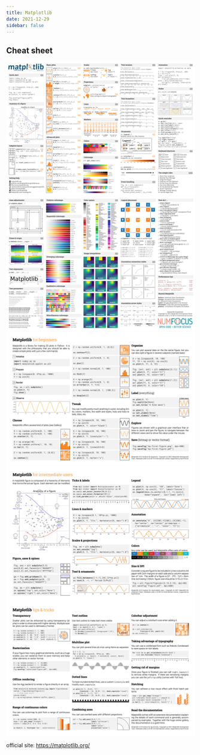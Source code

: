 ```yaml
---
title: Matplotlib
date: 2021-12-29
sidebar: false
---
```


## Cheat sheet

![page_1](/assets/images/Matplotlib/page_1.jpg)<!-- more -->
![page_2](/assets/images/Matplotlib/page_2.jpg)
![page_3](/assets/images/Matplotlib/page_3.jpg)
![page_4](/assets/images/Matplotlib/page_4.jpg)
![page_5](/assets/images/Matplotlib/page_5.jpg)

official site: <https://matplotlib.org/>